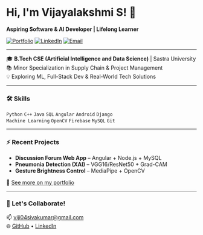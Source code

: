 # Hi, I'm Vijayalakshmi S! 👋  
**Aspiring Software & AI Developer | Lifelong Learner**

[![Portfolio](https://img.shields.io/badge/Portfolio-Visit-orange?style=flat-square&logo=vercel)](https://myportfolio-amber-ten-96.vercel.app/)
[![LinkedIn](https://img.shields.io/badge/LinkedIn-Connect-blue?style=flat-square&logo=linkedin)](https://linkedin.com/in/vijayalakshmi-s-535666299)
[![Email](https://img.shields.io/badge/Gmail-viji04sivakumar@gmail.com-red?style=flat-square&logo=gmail)](mailto:viji04sivakumar@gmail.com)

---

🎓 **B.Tech CSE (Artificial Intelligence and Data Science)** | Sastra University  
📚 Minor Specialization in Supply Chain & Project Management  
💡 Exploring ML, Full-Stack Dev & Real-World Tech Solutions  

---

### 🛠️ Skills  
`Python` `C++` `Java` `SQL` `Angular` `Android` `Django`  
`Machine Learning` `OpenCV` `Firebase` `MySQL` `Git`

---

### ⚡ Recent Projects  
- **Discussion Forum Web App** – Angular + Node.js + MySQL  
- **Pneumonia Detection (XAI)** – VGG16/ResNet50 + Grad-CAM  
- **Gesture Brightness Control** – MediaPipe + OpenCV  

🔗 [See more on my portfolio](https://myportfolio-amber-ten-96.vercel.app/)

---

### 🤝 Let's Collaborate!  
📫 viji04sivakumar@gmail.com  
🌐 [GitHub](https://github.com/viji1804) • [LinkedIn](https://linkedin.com/in/vijayalakshmi-s-535666299)
